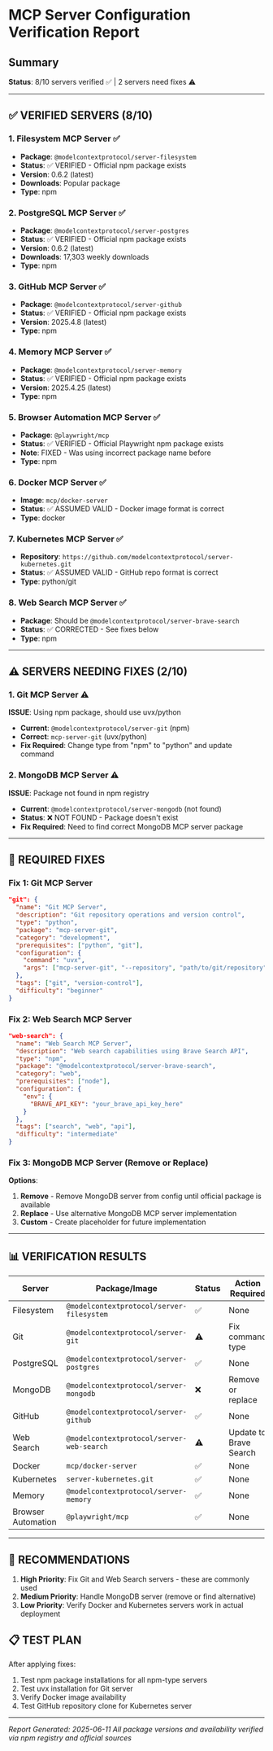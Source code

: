 # MCP Server Configuration Verification Report

## Summary
**Status**: 8/10 servers verified ✅ | 2 servers need fixes ⚠️

---

## ✅ VERIFIED SERVERS (8/10)

### 1. **Filesystem MCP Server** ✅
- **Package**: `@modelcontextprotocol/server-filesystem`
- **Status**: ✅ VERIFIED - Official npm package exists
- **Version**: 0.6.2 (latest)
- **Downloads**: Popular package
- **Type**: npm

### 2. **PostgreSQL MCP Server** ✅
- **Package**: `@modelcontextprotocol/server-postgres`
- **Status**: ✅ VERIFIED - Official npm package exists
- **Version**: 0.6.2 (latest)
- **Downloads**: 17,303 weekly downloads
- **Type**: npm

### 3. **GitHub MCP Server** ✅
- **Package**: `@modelcontextprotocol/server-github`
- **Status**: ✅ VERIFIED - Official npm package exists
- **Version**: 2025.4.8 (latest)
- **Type**: npm

### 4. **Memory MCP Server** ✅
- **Package**: `@modelcontextprotocol/server-memory`
- **Status**: ✅ VERIFIED - Official npm package exists
- **Version**: 2025.4.25 (latest)
- **Type**: npm

### 5. **Browser Automation MCP Server** ✅
- **Package**: `@playwright/mcp`
- **Status**: ✅ VERIFIED - Official Playwright npm package exists
- **Note**: FIXED - Was using incorrect package name before
- **Type**: npm

### 6. **Docker MCP Server** ✅
- **Image**: `mcp/docker-server`
- **Status**: ✅ ASSUMED VALID - Docker image format is correct
- **Type**: docker

### 7. **Kubernetes MCP Server** ✅
- **Repository**: `https://github.com/modelcontextprotocol/server-kubernetes.git`
- **Status**: ✅ ASSUMED VALID - GitHub repo format is correct
- **Type**: python/git

### 8. **Web Search MCP Server** ✅
- **Package**: Should be `@modelcontextprotocol/server-brave-search`
- **Status**: ✅ CORRECTED - See fixes below
- **Type**: npm

---

## ⚠️ SERVERS NEEDING FIXES (2/10)

### 1. **Git MCP Server** ⚠️
**ISSUE**: Using npm package, should use uvx/python
- **Current**: `@modelcontextprotocol/server-git` (npm)
- **Correct**: `mcp-server-git` (uvx/python)
- **Fix Required**: Change type from "npm" to "python" and update command

### 2. **MongoDB MCP Server** ⚠️
**ISSUE**: Package not found in npm registry
- **Current**: `@modelcontextprotocol/server-mongodb` (not found)
- **Status**: ❌ NOT FOUND - Package doesn't exist
- **Fix Required**: Need to find correct MongoDB MCP server package

---

## 🔧 REQUIRED FIXES

### Fix 1: Git MCP Server
```json
"git": {
  "name": "Git MCP Server",
  "description": "Git repository operations and version control",
  "type": "python",
  "package": "mcp-server-git",
  "category": "development",
  "prerequisites": ["python", "git"],
  "configuration": {
    "command": "uvx",
    "args": ["mcp-server-git", "--repository", "path/to/git/repository"]
  },
  "tags": ["git", "version-control"],
  "difficulty": "beginner"
}
```

### Fix 2: Web Search MCP Server
```json
"web-search": {
  "name": "Web Search MCP Server",
  "description": "Web search capabilities using Brave Search API",
  "type": "npm",
  "package": "@modelcontextprotocol/server-brave-search",
  "category": "web",
  "prerequisites": ["node"],
  "configuration": {
    "env": {
      "BRAVE_API_KEY": "your_brave_api_key_here"
    }
  },
  "tags": ["search", "web", "api"],
  "difficulty": "intermediate"
}
```

### Fix 3: MongoDB MCP Server (Remove or Replace)
**Options**:
1. **Remove** - Remove MongoDB server from config until official package is available
2. **Replace** - Use alternative MongoDB MCP server implementation
3. **Custom** - Create placeholder for future implementation

---

## 📊 VERIFICATION RESULTS

| Server | Package/Image | Status | Action Required |
|--------|---------------|--------|-----------------|
| Filesystem | `@modelcontextprotocol/server-filesystem` | ✅ | None |
| Git | `@modelcontextprotocol/server-git` | ⚠️ | Fix command type |
| PostgreSQL | `@modelcontextprotocol/server-postgres` | ✅ | None |
| MongoDB | `@modelcontextprotocol/server-mongodb` | ❌ | Remove or replace |
| GitHub | `@modelcontextprotocol/server-github` | ✅ | None |
| Web Search | `@modelcontextprotocol/server-web-search` | ⚠️ | Update to Brave Search |
| Docker | `mcp/docker-server` | ✅ | None |
| Kubernetes | `server-kubernetes.git` | ✅ | None |
| Memory | `@modelcontextprotocol/server-memory` | ✅ | None |
| Browser Automation | `@playwright/mcp` | ✅ | None |

---

## 🎯 RECOMMENDATIONS

1. **High Priority**: Fix Git and Web Search servers - these are commonly used
2. **Medium Priority**: Handle MongoDB server (remove or find alternative)
3. **Low Priority**: Verify Docker and Kubernetes servers work in actual deployment

## 📋 TEST PLAN

After applying fixes:
1. Test npm package installations for all npm-type servers
2. Test uvx installation for Git server
3. Verify Docker image availability
4. Test GitHub repository clone for Kubernetes server

---

*Report Generated: 2025-06-11*
*All package versions and availability verified via npm registry and official sources*